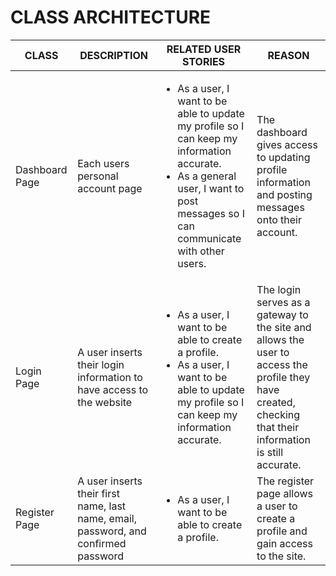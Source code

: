 # CLASS ARCHITECTURE

| CLASS            | DESCRIPTION            | RELATED USER STORIES  | REASON |
| ------------- |---------------------| -------|---------|
| Dashboard Page | Each users personal account page | <ul><li> As a user, I want to be able to update my profile so I can keep my information accurate.</li><li>As a general user, I want to post messages so I can communicate with other users.</li></ul> | The dashboard gives access to updating profile information and posting messages onto their account. |
| Login Page | A user inserts their login information to have access to the website | <ul><li> As a user, I want to be able to create a profile.</li><li> As a user, I want to be able to update my profile so I can keep my information accurate.</li></ul> | The login serves as a gateway to the site and allows the user to access the profile they have created, checking that their information is still accurate. |
| Register Page | A user inserts their first name, last name, email, password, and confirmed password | <ul><li> As a user, I want to be able to create a profile.</li></ul> | The register page allows a user to create a profile and gain access to the site. |
